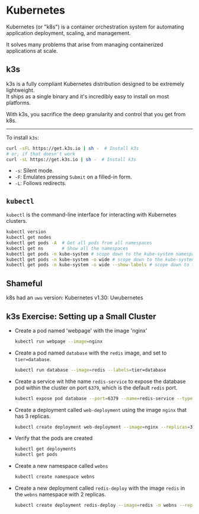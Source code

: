 # Kubernetes
Kubernetes (or "k8s") is a container orchestration system for automating application 
deployment, scaling, and management.

It solves many problems that arise from managing containerized applications at scale.  


## k3s
k3s is a fully compliant Kubernetes distribution designed to be extremely lightweight.  
It ships as a single binary and it's incredibly easy to install on most platforms.  

With k3s, you sacrifice the deep granularity and control that you get from k8s.  

---

To install `k3s`:
```bash
curl -sFL https://get.k3s.io | sh -  # Install k3s
# or, if that doesn't work
curl -sL https://get.k3s.io | sh -  # Install k3s
```
* `-s`: Silent mode.  
* `-F`: Emulates pressing `Submit` on a filled-in form.  
* `-L`: Follows redirects.  


## `kubectl`
`kubectl` is the command-line interface for interacting with Kubernetes clusters.  

```bash
kubectl version
kubectl get nodes
kubectl get pods -A  # Get all pods from all namespaces
kubectl get ns       # Show all the namespaces
kubectl get pods -n kube-system # scope down to the kube-system namespace
kubectl get pods -n kube-system -o wide # scope down to the kube-system namespace
kubectl get pods -n kube-system -o wide --show-labels # scope down to the kube-system namespace
```


## Shameful 
k8s had an `uwu` version: Kubernetes v1.30: Uwubernetes


## k3s Exercise: Setting up a Small Cluster
* Create a pod named 'webpage' with the image 'nginx'
  ```bash
  kubectl run webpage --image=nginx  
  ```

* Create a pod named `database` with the `redis` image, and set to `tier=database`.  
  ```bash
  kubectl run database --image=redis --labels=tier=database
  ```

* Create a service wit hthe name `redis-service` to expose the database pod within
  the cluster on port `6379`, which is the default `redis` port.
  ```bash
  kubectl expose pod database --port=6379 --name=redis-service --type=ClusterIP
  ```

* Create a deployment called `web-deployment` using the image `nginx` that has 3
  replicas.  
  ```bash
  kubectl create deployment web-deployment --image=nginx --replicas=3
  ```

* Verify that the pods are created
  ```bash
  kubectl get deployments
  kubectl get pods
  ```

* Create a new namespace called `webns`
  ```bash
  kubectl create namespace webns
  ```

* Create a new deployment called `redis-deploy` with the image `redis` in the `webns`
  namespace with 2 replicas.  
  ```bash
  kubectl create deployment redis-deploy --image=redis -n webns --replicas=2
  ```


